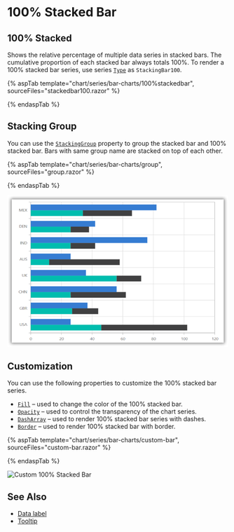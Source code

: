 # 100% Stacked Bar

## 100% Stacked

Shows the relative percentage of multiple data series in stacked bars. The cumulative proportion of each stacked bar always totals 100%. To render a 100% stacked bar series, use series [`Type`](https://help.syncfusion.com/cr/blazor/Syncfusion.Blazor~Syncfusion.Blazor.Charts.ChartSeries~Type.html) as `StackingBar100`.

{% aspTab template="chart/series/bar-charts/100%stackedbar", sourceFiles="stackedbar100.razor" %}

{% endaspTab %}

## Stacking Group

You can use the [`StackingGroup`](https://help.syncfusion.com/cr/blazor/Syncfusion.Blazor~Syncfusion.Blazor.Charts.ChartSeries~StackingGroup.html) property to group the stacked
bar and 100% stacked bar. Bars with same group name are stacked on top of each other.

{% aspTab template="chart/series/bar-charts/group", sourceFiles="group.razor" %}

{% endaspTab %}

![Stacking Group](../images/chart-types-images/groupbar.png)

## Customization

You can use the following properties to customize the 100% stacked bar series.

* [`Fill`](https://help.syncfusion.com/cr/blazor/Syncfusion.Blazor~Syncfusion.Blazor.Charts.ChartSeries~Fill.html) – used to change the color of the 100% stacked bar.
* [`Opacity`](https://help.syncfusion.com/cr/blazor/Syncfusion.Blazor~Syncfusion.Blazor.Charts.ChartSeries~Opacity.html) – used to control the transparency of the chart series.
* [``DashArray``](https://help.syncfusion.com/cr/blazor/Syncfusion.Blazor~Syncfusion.Blazor.Charts.ChartSeries~DashArray.html) – used to render 100% stacked bar series with dashes.
* [`Border`](https://help.syncfusion.com/cr/blazor/Syncfusion.Blazor~Syncfusion.Blazor.Charts.ChartSeries~Border.html) – used to render 100% stacked bar with border.

{% aspTab template="chart/series/bar-charts/custom-bar", sourceFiles="custom-bar.razor" %}

{% endaspTab %}

![Custom 100% Stacked Bar](../images/chart-types-images/custom-stacked-bar-100.png)

## See Also

* [Data label](../data-labels)
* [Tooltip](../tool-tip)
